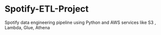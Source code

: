 # Spotify-ETL-Project
Spotify data engineering pipeline using Python and AWS services like S3 , Lambda, Glue, Athena

